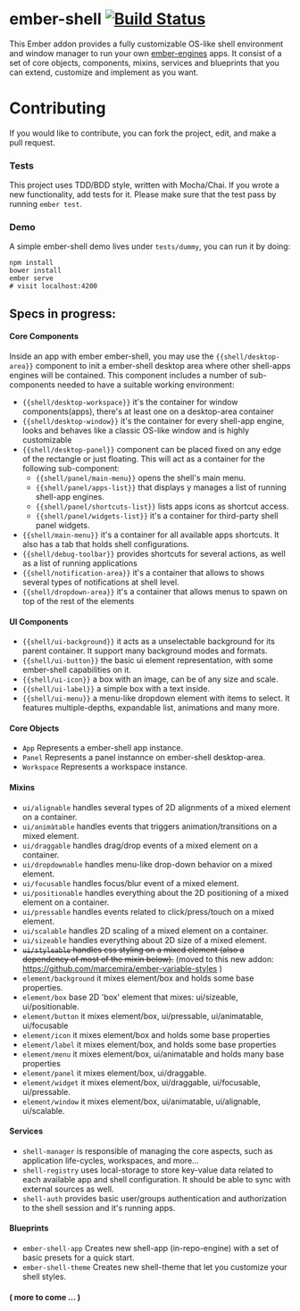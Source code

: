 # ember-shell [![Build Status](https://travis-ci.org/marcemira/ember-shell.svg?branch=master)](https://travis-ci.org/marcemira/ember-shell)

This Ember addon provides a fully customizable OS-like shell environment and window manager to run your own [ember-engines](https://github.com/dgeb/ember-engines) apps.
It consist of a set of core objects, components, mixins, services and blueprints that you can extend, customize and implement as you want.

# Contributing

If you would like to contribute, you can fork the project, edit, and make a pull request.

### Tests

This project uses TDD/BDD style, written with Mocha/Chai.
If you wrote a new functionality, add tests for it.
Please make sure that the test pass by running `ember test`.

### Demo

A simple ember-shell demo lives under `tests/dummy`, you can run it by doing:

```
npm install
bower install
ember serve
# visit localhost:4200
```

## Specs in progress:

#### Core Components

Inside an app with ember ember-shell, you may use the `{{shell/desktop-area}}` component to init a ember-shell desktop area where other shell-apps engines will be contained.
This component includes a number of sub-components needed to have a suitable working environment:

  - `{{shell/desktop-workspace}}` it's the container for window components(apps), there's at least one on a desktop-area container
  - `{{shell/desktop-window}}` it's the container for every shell-app engine, looks and behaves like a classic OS-like window and is highly customizable
  - `{{shell/desktop-panel}}` component can be placed fixed on any edge of the rectangle or just floating. This will act as a container for the following sub-component:
      - `{{shell/panel/main-menu}}` opens the shell's main menu.
      - `{{shell/panel/apps-list}}` that displays y manages a list of running shell-app engines.
      - `{{shell/panel/shortcuts-list}}` lists apps icons as shortcut access.
      - `{{shell/panel/widgets-list}}` it's a container for third-party shell panel widgets.
  - `{{shell/main-menu}}` it's a container for all available apps shortcuts. It also has a tab that holds shell configurations.
  - `{{shell/debug-toolbar}}` provides shortcuts for several actions, as well as a list of running applications
  - `{{shell/notification-area}}` it's a container that allows to shows several types of notifications at shell level.
  - `{{shell/dropdown-area}}` it's a container that allows menus to spawn on top of the rest of the elements

#### UI Components

  - `{{shell/ui-background}}` it acts as a unselectable background for its parent container. It support many background modes and formats.
  - `{{shell/ui-button}}` the basic ui element representation, with some ember-shell capabilities on it.
  - `{{shell/ui-icon}}` a box with an image, can be of any size and scale.
  - `{{shell/ui-label}}` a simple box with a text inside.
  - `{{shell/ui-menu}}` a menu-like dropdown element with items to select. It features multiple-depths, expandable list, animations and many more.

#### Core Objects

  - `App` Represents a ember-shell app instance.
  - `Panel` Represents a panel instannce on ember-shell desktop-area.
  - `Workspace` Represents a workspace instance.

#### Mixins

  - `ui/alignable` handles several types of 2D alignments of a mixed element on a container.
  - `ui/animàtable` handles events that triggers animation/transitions on a mixed element.
  - `ui/draggable` handles drag/drop events of a mixed element on a container.
  - `ui/dropdownable` handles menu-like drop-down behavior on a mixed element.
  - `ui/focusable` handles focus/blur event of a mixed element.
  - `ui/positionable` handles everything about the 2D positioning of a mixed element on a container.
  - `ui/pressable` handles events related to click/press/touch on a mixed element.
  - `ui/scalable` handles 2D scaling of a mixed element on a container.
  - `ui/sizeable` handles everything about 2D size of a mixed element.
  - ~~`ui/styleable` handles css styling on a mixed element (also a dependency of most of the mixin below).~~ (moved to this new addon: https://github.com/marcemira/ember-variable-styles )
  - `element/background` it mixes element/box and holds some base properties.
  - `element/box` base 2D 'box' element that mixes: ui/sizeable, ui/positionable.
  - `element/button` it mixes element/box, ui/pressable, ui/animatable, ui/focusable
  - `element/icon` it mixes element/box and holds some base properties
  - `element/label` it mixes element/box, and holds some base properties
  - `element/menu` it mixes element/box, ui/animatable and holds many base properties
  - `element/panel` it mixes element/box, ui/draggable.
  - `element/widget` it mixes element/box, ui/draggable, ui/focusable, ui/pressable.
  - `element/window` it mixes element/box, ui/animatable, ui/alignable, ui/scalable.

#### Services

  - `shell-manager` is responsible of managing the core aspects, such as application life-cycles, workspaces, and more...
  - `shell-registry` uses local-storage to store key-value data related to each available app and shell configuration. It should be able to sync with external sources as well.
  - `shell-auth` provides basic user/groups authentication and authorization to the shell session and it's running apps.

#### Blueprints

  - `ember-shell-app` Creates new shell-app (in-repo-engine) with a set of basic presets for a quick start.
  - `ember-shell-theme` Creates new shell-theme that let you customize your shell styles.

#### ( more to come ... )